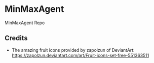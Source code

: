 # MinMaxAgent
MinMaxAgent Repo

## Credits
* The amazing fruit icons provided by zapolzun of DeviantArt: https://zapolzun.deviantart.com/art/Fruit-icons-set-free-551363511
